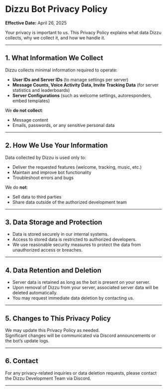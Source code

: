 # Dizzu Bot Privacy Policy

**Effective Date:** April 26, 2025

Your privacy is important to us. This Privacy Policy explains what data Dizzu collects, why we collect it, and how we handle it.

---

## 1. What Information We Collect

Dizzu collects minimal information required to operate:
- **User IDs and Server IDs** (to manage settings per server)
- **Message Counts, Voice Activity Data, Invite Tracking Data** (for server statistics and leaderboards)
- **Server Configurations** (such as welcome settings, autoresponders, embed templates)

We **do not collect**:
- Message content
- Emails, passwords, or any sensitive personal data

---

## 2. How We Use Your Information

Data collected by Dizzu is used only to:
- Deliver the requested features (welcome, tracking, music, etc.)
- Maintain and improve bot functionality
- Troubleshoot errors and bugs

We do **not**:
- Sell data to third parties
- Share data outside of the authorized development team

---

## 3. Data Storage and Protection

- Data is stored securely in our internal systems.
- Access to stored data is restricted to authorized developers.
- We use reasonable security measures to protect the data from unauthorized access or breaches.

---

## 4. Data Retention and Deletion

- Server data is retained as long as the bot is present on your server.
- Upon removal of Dizzu from your server, associated server data will be deleted automatically.
- You may request immediate data deletion by contacting us.

---


## 5. Changes to This Privacy Policy

We may update this Privacy Policy as needed.  
Significant changes will be communicated via Discord announcements or the bot’s update logs.

---

## 6. Contact

For any privacy-related inquiries or data deletion requests, please contact the Dizzu Development Team via Discord.

---
